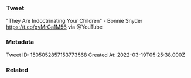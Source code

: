 ### Tweet
"They Are Indoctrinating Your Children" - Bonnie Snyder https://t.co/gvMrGa1M56 via @YouTube

### Metadata
Tweet ID: 1505052857153773568
Created At: 2022-03-19T05:25:38.000Z

### Related

